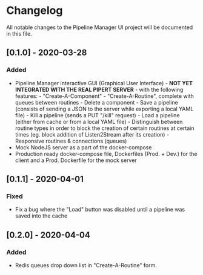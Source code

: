 # Changelog

All notable changes to the Pipeline Manager UI project will be documented in this file.

## [0.1.0] - 2020-03-28

### Added

- Pipeline Manager interactive GUI (Graphical User Interface) - **NOT YET INTEGRATED WITH THE REAL PIPERT SERVER** - with the following features: - "Create-A-Component" - "Create-A-Routine", complete with queues between routines - Delete a component - Save a pipeline (consists of sending a JSON to the server while exporting a local YAML file) - Kill a pipeline (sends a PUT "/kill" request) - Load a pipeline (either from cache or from a local YAML file) - Distinguish between routine types in order to block the creation of certain routines at certain times (eg. block addition of Listen2Stream after its creation) - Responsive routines & connections (queues)
- Mock NodeJS server as a part of the docker-compose
- Production ready docker-compose file, Dockerfiles (Prod. + Dev.) for the client and a Prod. Dockerfile for the mock server

## [0.1.1] - 2020-04-01

### Fixed

- Fix a bug where the "Load" button was disabled until a pipeline was saved into the cache

## [0.2.0] - 2020-04-04

### Added

- Redis queues drop down list in "Create-A-Routine" form.
